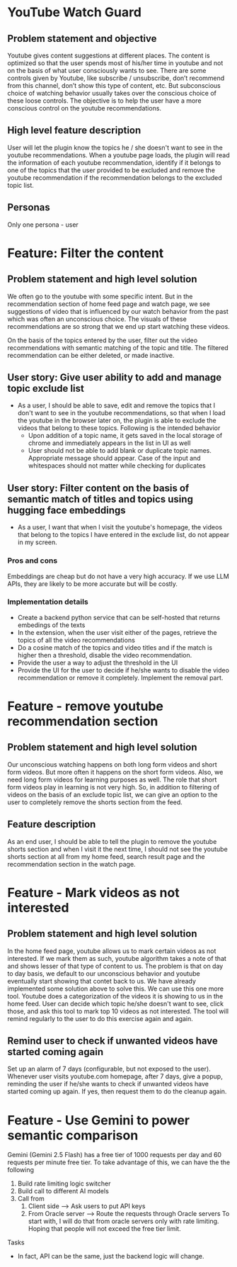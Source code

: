 # YouTube Watch Guard

## Problem statement and objective
Youtube gives content suggestions at different places. The content is optimized so that the user spends most of his/her time in youtube and not on the basis of what user consciously wants to see. There are some controls given by Youtube, like subscribe / unsubscribe, don’t recommend from this channel, don’t show this type of content, etc. But subconscious choice of watching behavior usually takes over the conscious choice of these loose controls. The objective is to help the user have a more conscious control on the youtube recommendations.

## High level feature description
User will let the plugin know the topics he / she doesn't want to see in the youtube recommendations. When a youtube page loads, the plugin will read the information of each youtube recommendation, identify if it belongs to one of the topics that the user provided to be excluded and remove the youtube recommendation if the recommendation belongs to the excluded topic list.

## Personas
Only one persona - user

# Feature: Filter the content
## Problem statement and high level solution
We often go to the youtube with some specific intent. But in the recommendation section of home feed page and watch page, we see suggestions of video that is influenced by our watch behavior from the past which was often an unconscious choice. The visuals of these recommendations are so strong that we end up start watching these videos.

On the basis of the topics entered by the user, filter out the video recommendations with semantic matching of the topic and title. The filtered recommendation can be either deleted, or made inactive.
## User story: Give user ability to add and manage topic exclude list
* As a user, I should be able to save, edit and remove the topics that I don't want to see in the youtube recommendations, so that when I load the youtube in the browser later on, the plugin is able to exclude the videos that belong to these topics.
Following is the intended behavior
    * Upon addition of a topic name, it gets saved in the local storage of chrome and immediately appears in the list in UI as well
    * User should not be able to add blank or duplicate topic names. Appropriate message should appear. Case of the input and whitespaces should not matter while checking for duplicates

## User story: Filter content on the basis of semantic match of titles and topics using hugging face embeddings
* As a user, I want that when I visit the youtube's homepage, the videos that belong to the topics I have entered in the exclude list, do not appear in my screen.

### Pros and cons
Embeddings are cheap but do not have a very high accuracy. If we use LLM APIs, they are likely to be more accurate but will be costly.

### Implementation details
* Create a backend python service that can be self-hosted that returns embedings of the texts
* In the extension, when the user visit either of the pages, retrieve the topics of all the video recommendations
* Do a cosine match of the topics and video titles and if the match is higher then a threshold, disable the video recommendation.
* Provide the user a way to adjust the threshold in the UI
* Provide the UI for the user to decide if he/she wants to disable the video recommendation or remove it completely. Implement the removal part.

# Feature - remove youtube recommendation section
## Problem statement and high level solution
Our unconscious watching happens on both long form videos and short form videos. But more often it happens on the short form videos. Also, we need long form videos for learning purposes as well. The role that short form videos play in learning is not very high. So, in addition to filtering of videos on the basis of an exclude topic list, we can give an option to the user to completely remove the shorts section from the feed.
## Feature description
As an end user, I should be able to tell the plugin to remove the youtube shorts section and when I visit it the next time, I should not see the youtube shorts section at all from my home feed, search result page and the recommendation section in the watch page.

# Feature - Mark videos as not interested
## Problem statement and high level solution
In the home feed page, youtube allows us to mark certain videos as not interested. If we mark them as such, youtube algorithm takes a note of that and shows lesser of that type of content to us. The problem is that on day to day basis, we default to our unconscious behavior and youtube eventually start showing that contet back to us.
We have already implemented some solution above to solve this. We can use this one more tool. Youtube does a categorization of the videos it is showing to us in the home feed. User can decide which topic he/she doesn't want to see, click those, and ask this tool to mark top 10 videos as not interested. The tool will remind regularly to the user to do this exercise again and again.

## Remind user to check if unwanted videos have started coming again
Set up an alarm of 7 days (configurable, but not exposed to the user). Whenever user visits youtube.com homepage, after 7 days, give a popup, reminding the user if he/she wants to check if unwanted videos have started coming up again. If yes, then request them to do the cleanup again.

# Feature - Use Gemini to power semantic comparison
Gemini (Gemini 2.5 Flash) has a free tier of 1000 requests per day and 60 requests per minute free tier.
To take advantage of this, we can have the the following
1. Build rate limiting logic switcher
2. Build call to different AI models
3. Call from
    1. Client side --> Ask users to put API keys
    2. From Oracle server --> Route the requests through Oracle servers
To start with, I will do that from oracle servers only with rate limiting. Hoping that people will not exceed the free tier limit.

Tasks
* In fact, API can be the same, just the backend logic will change.